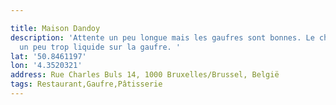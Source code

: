 ```yaml
---

title: Maison Dandoy
description: 'Attente un peu longue mais les gaufres sont bonnes. Le chocolat est
  un peu trop liquide sur la gaufre. '
lat: '50.8461197'
lon: '4.3520321'
address: Rue Charles Buls 14, 1000 Bruxelles/Brussel, België
tags: Restaurant,Gaufre,Pâtisserie
---
```

